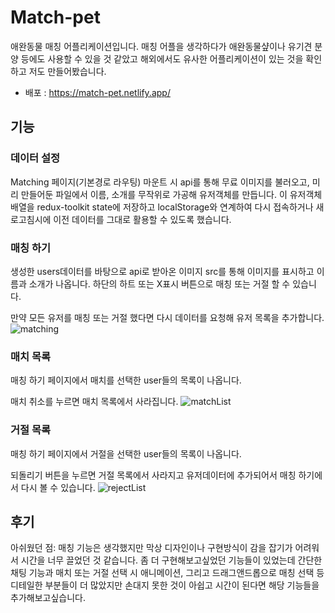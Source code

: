 # Match-pet
애완동물 매칭 어플리케이션입니다. 매칭 어플을 생각하다가 애완동물샾이나 유기견 분양 등에도 사용할 수 있을 것 같았고 해외에서도 유사한 어플리케이션이 있는 것을 확인하고 저도 만들어봤습니다. 

- 배포 : https://match-pet.netlify.app/

## 기능
### 데이터 설정
Matching 페이지(기본경로 라우팅) 마운트 시 api를 통해 무료 이미지를 불러오고, 미리 만들어둔 파일에서 이름, 소개를 무작위로 가공해 유저객체를 만듭니다. 이 유저객체 배열을 redux-toolkit state에 저장하고 localStorage와 연계하여 다시 접속하거나 새로고침시에 이전 데이터를 그대로 활용할 수 있도록 했습니다.

### 매칭 하기
생성한 users데이터를 바탕으로 api로 받아온 이미지 src를 통해 이미지를 표시하고 이름과 소개가 나옵니다. 하단의 하트 또는 X표시 버튼으로 매칭 또는 거절 할 수 있습니다.

만약 모든 유저를 매칭 또는 거절 했다면 다시 데이터를 요청해 유저 목록을 추가합니다.
![matching](https://user-images.githubusercontent.com/56039591/172040074-837bba9b-67c2-4da4-bad8-637e9bfbf77c.gif)

### 매치 목록
매칭 하기 페이지에서 매치를 선택한 user들의 목록이 나옵니다. 

매치 취소를 누르면 매치 목록에서 사라집니다.
![matchList](https://user-images.githubusercontent.com/56039591/172040078-f06d5efa-503c-45f3-9855-01c242a40b77.gif)


### 거절 목록
매칭 하기 페이지에서 거절을 선택한 user들의 목록이 나옵니다. 

되돌리기 버튼을 누르면 거절 목록에서 사라지고 유저데이터에 추가되어서 매칭 하기에서 다시 볼 수 있습니다.
![rejectList](https://user-images.githubusercontent.com/56039591/172040086-5dafd842-dc50-4db3-86c0-c8942b2086d8.gif)


## 후기

아쉬웠던 점: 매칭 기능은 생각했지만 막상 디자인이나 구현방식이 감을 잡기가 어려워서 시간을 너무 끌었던 것 같습니다. 좀 더 구현해보고싶었던 기능들이 있었는데 간단한 채팅 기능과 매치 또는 거절 선택 시 애니메이션, 그리고 드래그앤드롭으로 매칭 선택 등 디테일한 부분들이 더 많았지만 손대지 못한 것이 아쉽고 시간이 된다면 해당 기능들을 추가해보고싶습니다.
